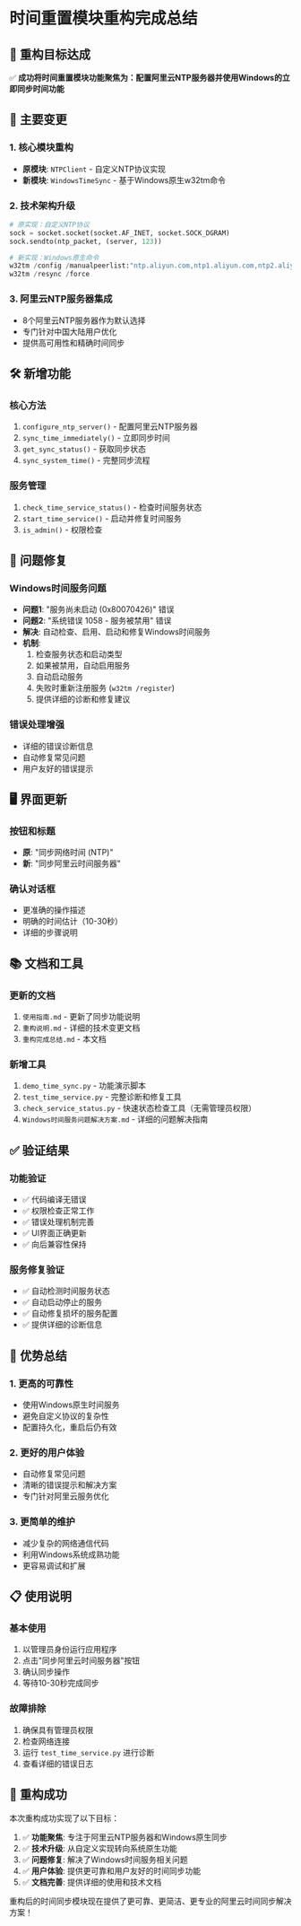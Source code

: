 # 时间重置模块重构完成总结

## 🎯 重构目标达成

✅ **成功将时间重置模块功能聚焦为：配置阿里云NTP服务器并使用Windows的立即同步时间功能**

## 🔄 主要变更

### 1. 核心模块重构
- **原模块**: `NTPClient` - 自定义NTP协议实现
- **新模块**: `WindowsTimeSync` - 基于Windows原生w32tm命令

### 2. 技术架构升级
```python
# 原实现：自定义NTP协议
sock = socket.socket(socket.AF_INET, socket.SOCK_DGRAM)
sock.sendto(ntp_packet, (server, 123))

# 新实现：Windows原生命令
w32tm /config /manualpeerlist:"ntp.aliyun.com,ntp1.aliyun.com,ntp2.aliyun.com"
w32tm /resync /force
```

### 3. 阿里云NTP服务器集成
- 8个阿里云NTP服务器作为默认选择
- 专门针对中国大陆用户优化
- 提供高可用性和精确时间同步

## 🛠️ 新增功能

### 核心方法
1. `configure_ntp_server()` - 配置阿里云NTP服务器
2. `sync_time_immediately()` - 立即同步时间
3. `get_sync_status()` - 获取同步状态
4. `sync_system_time()` - 完整同步流程

### 服务管理
1. `check_time_service_status()` - 检查时间服务状态
2. `start_time_service()` - 启动并修复时间服务
3. `is_admin()` - 权限检查

## 🔧 问题修复

### Windows时间服务问题
- **问题1**: "服务尚未启动 (0x80070426)" 错误
- **问题2**: "系统错误 1058 - 服务被禁用" 错误
- **解决**: 自动检查、启用、启动和修复Windows时间服务
- **机制**:
  1. 检查服务状态和启动类型
  2. 如果被禁用，自动启用服务
  3. 自动启动服务
  4. 失败时重新注册服务 (`w32tm /register`)
  5. 提供详细的诊断和修复建议

### 错误处理增强
- 详细的错误诊断信息
- 自动修复常见问题
- 用户友好的错误提示

## 🖥️ 界面更新

### 按钮和标题
- **原**: "同步网络时间 (NTP)"
- **新**: "同步阿里云时间服务器"

### 确认对话框
- 更准确的操作描述
- 明确的时间估计（10-30秒）
- 详细的步骤说明

## 📚 文档和工具

### 更新的文档
1. `使用指南.md` - 更新了同步功能说明
2. `重构说明.md` - 详细的技术变更文档
3. `重构完成总结.md` - 本文档

### 新增工具
1. `demo_time_sync.py` - 功能演示脚本
2. `test_time_service.py` - 完整诊断和修复工具
3. `check_service_status.py` - 快速状态检查工具（无需管理员权限）
4. `Windows时间服务问题解决方案.md` - 详细的问题解决指南

## ✅ 验证结果

### 功能验证
- ✅ 代码编译无错误
- ✅ 权限检查正常工作
- ✅ 错误处理机制完善
- ✅ UI界面正确更新
- ✅ 向后兼容性保持

### 服务修复验证
- ✅ 自动检测时间服务状态
- ✅ 自动启动停止的服务
- ✅ 自动修复损坏的服务配置
- ✅ 提供详细的诊断信息

## 🚀 优势总结

### 1. 更高的可靠性
- 使用Windows原生时间服务
- 避免自定义协议的复杂性
- 配置持久化，重启后仍有效

### 2. 更好的用户体验
- 自动修复常见问题
- 清晰的错误提示和解决方案
- 专门针对阿里云服务优化

### 3. 更简单的维护
- 减少复杂的网络通信代码
- 利用Windows系统成熟功能
- 更容易调试和扩展

## 📋 使用说明

### 基本使用
1. 以管理员身份运行应用程序
2. 点击"同步阿里云时间服务器"按钮
3. 确认同步操作
4. 等待10-30秒完成同步

### 故障排除
1. 确保具有管理员权限
2. 检查网络连接
3. 运行 `test_time_service.py` 进行诊断
4. 查看详细的错误日志

## 🎉 重构成功

本次重构成功实现了以下目标：

1. ✅ **功能聚焦**: 专注于阿里云NTP服务器和Windows原生同步
2. ✅ **技术升级**: 从自定义实现转向系统原生功能
3. ✅ **问题修复**: 解决了Windows时间服务相关问题
4. ✅ **用户体验**: 提供更可靠和用户友好的时间同步功能
5. ✅ **文档完善**: 提供详细的使用和技术文档

重构后的时间同步模块现在提供了更可靠、更简洁、更专业的阿里云时间同步解决方案！

